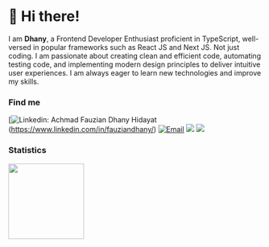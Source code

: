 # 👋 Hi there!

I am **Dhany**, a Frontend Developer Enthusiast proficient in TypeScript, well-versed in popular frameworks such as React JS and Next JS. Not just coding. I am passionate about creating clean and efficient code, automating testing code, and implementing modern design principles to deliver intuitive user experiences. I am always eager to learn new technologies and improve my skills.

### Find me

[![Linkedin: Achmad Fauzian Dhany Hidayat](https://img.shields.io/badge/fauziandhany-0077B5?style=for-the-badge&logo=linkedin&logoColor=white)(https://www.linkedin.com/in/fauziandhany/)
<a href="mailto:dhanyh86@gmail.com"><img alt="Email" src="https://img.shields.io/badge/Email-dhanyh86-blue?style=flat-square&logo=email"></a>
[![](https://komarev.com/ghpvc/?username=dj1samsoe&color=blue&label=Profile%20Views)](https://github.com/dj1samsoe/dj1samsoe)
[![](https://img.shields.io/github/followers/dj1samsoe?label=GitHub%20Followers)](https://github.com/dj1samsoe)


### Statistics

<div>
  <img height="150" src="https://github-readme-stats.vercel.app/api/top-langs/?username=dj1samsoe&layout=compact&theme=react&hide=php&langs_count=6" />
</div>
